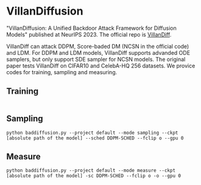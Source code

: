 # VillanDiffusion
"VillanDiffusion: A Unified Backdoor Attack Framework for Diffusion Models" published at NeurIPS 2023. The official repo is [VillanDiff](https://github.com/IBM/VillanDiffusion).

VillanDiff can attack DDPM, Score-baded DM (NCSN in the official code) and LDM. For DDPM and LDM models, VillanDiff supports advanded ODE samplers, but only support SDE sampler for NCSN models. The original paper tests VillanDiff on CIFAR10 and CelebA-HQ 256 datasets.
We provice codes for training, sampling and measuring. 


## Training
```

```

## Sampling
```
python baddiffusion.py --project default --mode sampling --ckpt [absolute path of the model] --sched DDPM-SCHED --fclip o --gpu 0
```

## Measure
```
python baddiffusion.py --project default --mode measure --ckpt [absolute path of the model] -sc DDPM-SCHED --fclip o -o --gpu 0
```